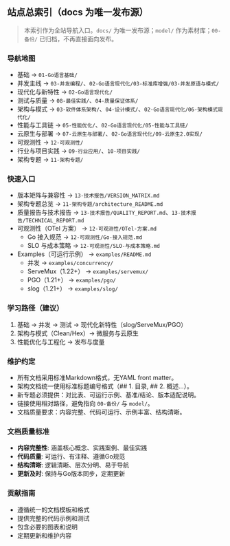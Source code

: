 
## 站点总索引（docs 为唯一发布源）

> 本索引作为全站导航入口。`docs/` 为唯一发布源；`model/` 作为素材库；`00-备份/` 已归档，不再直接面向发布。

### 导航地图

- 基础 → `01-Go语言基础/`
- 并发主线 → `03-并发编程/`、`02-Go语言现代化/03-标准库增强/03-并发原语与模式/`
- 现代化与新特性 → `02-Go语言现代化/`
- 测试与质量 → `08-最佳实践/`、`04-质量保证体系/`
- 架构与模式 → `03-软件体系架构/`、`04-设计模式/`、`02-Go语言现代化/06-架构模式现代化/`
- 性能与工具链 → `05-性能优化/`、`02-Go语言现代化/05-性能与工具链/`
- 云原生与部署 → `07-云原生与部署/`、`02-Go语言现代化/09-云原生2.0实现/`
- 可观测性 → `12-可观测性/`
- 行业与项目实践 → `09-行业应用/`、`10-项目实践/`
- 架构专题 → `11-架构专题/`

### 快速入口

- 版本矩阵与兼容性 → `13-技术报告/VERSION_MATRIX.md`
- 架构专题总览 → `11-架构专题/architecture_README.md`
- 质量报告与技术报告 → `13-技术报告/QUALITY_REPORT.md`、`13-技术报告/TECHNICAL_REPORT.md`
- 可观测性（OTel 方案） → `12-可观测性/OTel-方案.md`
  - Go 接入规范 → `12-可观测性/Go-接入规范.md`
  - SLO 与成本策略 → `12-可观测性/SLO-与成本策略.md`
- Examples（可运行示例） → `examples/README.md`
  - 并发 → `examples/concurrency/`
  - ServeMux（1.22+） → `examples/servemux/`
  - PGO（1.21+） → `examples/pgo/`
  - slog（1.21+） → `examples/slog/`

### 学习路径（建议）

1. 基础 → 并发 → 测试 → 现代化新特性（slog/ServeMux/PGO）
2. 架构与模式（Clean/Hex）→ 微服务与云原生
3. 性能优化与工程化 → 发布与度量

### 维护约定

- 所有文档采用标准Markdown格式，无YAML front matter。
- 架构文档统一使用标准标题编号格式（## 1. 目录, ## 2. 概述...）。
- 新专题必须提供：对比表、可运行示例、基准/结论、版本适配说明。
- 链接使用相对路径，避免指向 `00-备份/` 与 `model/`。
- 文档质量要求：内容完整、代码可运行、示例丰富、结构清晰。

### 文档质量标准

- **内容完整性**: 涵盖核心概念、实践案例、最佳实践
- **代码质量**: 可运行、有注释、遵循Go规范
- **结构清晰**: 逻辑清晰、层次分明、易于导航
- **更新及时**: 保持与Go版本同步，定期更新

### 贡献指南

- 遵循统一的文档模板和格式
- 提供完整的代码示例和测试
- 包含必要的图表和说明
- 定期更新和维护内容
